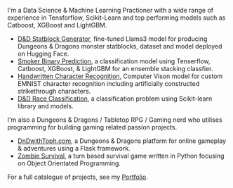 
I'm a Data Science & Machine Learning Practioner with a wide range of experience in Tensforflow, Scikit-Learn and top performing models such as Catboost, XGBoost and LightGBM.

- [D&D Statblock Generator](https://tophercollins.github.io/dnd-statblock-generator.html), fine-tuned Llama3 model for producing Dungeons & Dragons monster statblocks, dataset and model deployed on Hugging Face.
- [Smoker Binary Prediction](https://tophercollins.github.io/smoker-binary-classification.html), a classification model using Tenserflow, Catboost, XGBoost, & LightGBM for an ensemble stacking classfier.
- [Handwritten Character Recognition](https://tophercollins.github.io/handwritten-character-recognition.html), Computer Vison model for custom EMNIST character recognition including artificially constructed strikethrough characters.
- [D&D Race Classification](https://tophercollins.github.io/dnd-race-classification.html), a classification problem using Scikit-learn library and models.

I'm also a Dungeons & Dragons / Tabletop RPG / Gaming nerd who utilises programming for building gaming related passion projects.

- [DnDwithToph.com](https://dndwithtoph.com/), a Dungeons & Dragons platform for online gameplay & adventures using a Flask framework.
- [Zombie Survival](https://tophercollins.github.io/zombie-survival.html), a turn based survival game written in Python focusing on Object Orientated Programming.


For a full catalogue of projects, see my [Portfolio](https://tophercollins.github.io/).
